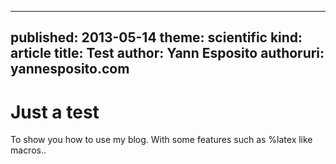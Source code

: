 -----
published: 2013-05-14
theme: scientific
kind: article
title: Test
author: Yann Esposito
authoruri: yannesposito.com
-----

Just a test
===========

To show you how to use my blog.
With some features such as %latex like macros..
